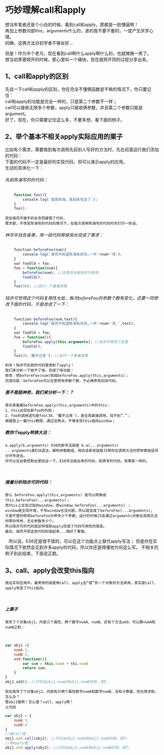 # 巧妙理解call和apply
想当年笔者还是个小白的时候，看到call和apply，那都是一脸懵逼啊！<br/>
再加上参数内部this，arguments什么的，虐的我不要不要的，一度产生厌学心理。<br/>
的确，这俩方法对初学者不够友好...<br/>

但是！作为半个老鸟，现在看到call啊什么apply啊什么的，也就微微一笑了。<br/>
想当初茅塞顿开的时候，那心里叫一个痛快，现在就把开窍的过程分享出来。<br/>

## 1、call和apply的区别
先说一下call和apply的区别，你在完全不懂俩函数是干嘛的情况下，你只要记住：<br/>
call和apply的功能是完全一样的，只是第二个参数不一样；<br/>
call可以接收无限多个参数，apply只接收俩参数，并且第二个参数只能是argument。<br/>
好了，现在，你只需要记住这么多，不要多想，看下面的例子。<br/>

## 2、举个基本不相关apply实际应用的栗子
比如有个需求，需要做到每次调用先前别人写好的方法时，先在前面运行我们添加的代码：<br/>
下面的代码不一定是最好的实现代码，但可以演示apply的应用。<br/>
生动的具体化一下：

###### 先前陈海写的的代码：

```javascript
    function foo(){
        console.log('我是陈海，我拍床戏去了');
    }
    foo();
```

    现在侯亮平接手的反贪局接管了代码，
    需求是，不改变陈海写的代码的情况下，在每次调用陈海写的代码时先打印一些话。
    
###### 林华华自告奋勇，用一段代码帮侯局长完成了需求：
    
```javascript
    function beforeFoo(num){
        console.log('侯亮平知道陈海有床戏,一共'+num+'场');
    }
    var fooOld = foo;
    foo = function(num){
        beforeFoo(num); //这里将会被陆亦可修改
        fooOld();
    }
    foo(30); //运行一下看看效果
```

###### 陆亦可觉得这个代码复用性太低，每次beforeFoo的参数个数有变化，还要一同修改下面的代码，于是改进了一下：

```javascript
    function beforeFoo(num,text){
        console.log('侯亮平知道陈海有床戏,一共'+num+'场,',text);
    }
    var fooOld = foo;
    foo = function(){
        beforeFoo.apply(this,arguments); //陆亦可修改了这里
        fooOld();
    }
    foo(30,'醒不过来'); //运行一下看看效果
```

    刹车！陆亦可在她的代码里用到了apply！
    我们来分析一下她干了啥，完成了啥功能：
    修改：把beforeFoo(num)改成beforeFoo.apply(this,arguments)；
    完成功能：beforeFoo可以任意修改参数个数，不必再修改后续代码。

##### 是不是挺神奇，我们来分析一下：？

    首先来看看beforeFoo.apply(this,arguments)中的this：
    1、this出现在新foo的内部；
    2、foo的调用语句是foo(30，'醒不过来')，是全局直接调用，找不到“.”；
    根据我上一篇this教程，通过这两点，不难发现this指向window；

##### 教你个apply转换大法： 

    a.apply(b,arguments) ES6的新写法就是 b.a(...arguments)
    ...arguments是ES6语法，解构参数数组，用白话来说就是JS帮你在调用方法时把参数按逗号分开传进去。
    你可以在谷歌控制台里验证一下，ES6写法搞出来的代码，和原本的代码，效果是一样的。
    
##### 接着分析陆亦可的代码：

    那么 beforeFoo.apply(this,arguments) 就可以转换成 this.beforeFoo(...arguments)；
    而this上文说过指向window，即window.beforeFoo(...arguments) ；
    window是全局环境，不写window也没问题，所以就变成了beforeFoo(...arguments);
    于是不管你修改beforeFoo为带多少个参数，运行的时候JS会通过arguments对象在调用方法时帮你传参，无论参数多少个。
    所以陆亦可的代码就这样借助apply完成了代码可用性的提高。
    最后，侯亮平把这些代码封装起来...搞好了事情。
    所以说，ES6还是很不错的，可以在这个功能点上替代apply写法；
    但是你在实际情况下依然会见到许多apply的代码，所以你还是得懂他为何这么写。
    不相关的例子到此结束，下面说正题。

## 3、call、apply会改变this指向
    
    我在实际应用中，最常用的就是用call、apply去“借”另一个对象的方法来用，其实是call、apply改变了this指向。
    
##### 上栗子
    
    我写了个对象obj1，内部三个属性，两个数字numA、numB、还有个方法add，可以算numA和numB之和：
    
```javascript
var obj1 ={
    numA:1,
    numB:2,
    add:function(){
        var sum = this.numA + thi.numB
        return sum;
    }
}
obj1.add(); //打印出obj1.numA和obj1.numB的和，即3
```

    现在我写了个对象obj2，内部有只两个属性数字numA和数字numB，没有计算器，但也想求和，怎么办？
    管obj1借啊！怎么借？call、apply啊！
    上代码

```javascript
var obj2 = {
    numA:3,
    numB:4
}
//用call借：
obj1.add.call(obj2); //打印出obj2.numA和obj2.numB的和，即7;
//用apply借：
obj1.add.apply(obj2); //打印出obj2.numA和obj2.numB的和，即7;
```











